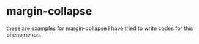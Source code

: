 # margin-collapse
these are examples for margin-collapse
I have tried to write codes for this phenomenon.
